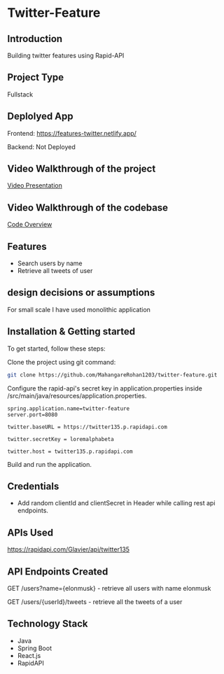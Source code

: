 # Twitter-Feature

## Introduction

Building twitter features using Rapid-API

## Project Type

Fullstack

## Deplolyed App

Frontend: https://features-twitter.netlify.app/

Backend: Not Deployed

## Video Walkthrough of the project

[Video Presentation](https://drive.google.com/file/d/1nx8ss4NPe70536TM9g2haqCuT7Q7rRse/view?usp=sharing)

## Video Walkthrough of the codebase

[Code Overview](https://drive.google.com/file/d/1M8SdIFilSlCStuXvmKw20FW6sYsJgaNa/view?usp=drive_link)

## Features

- Search users by name
- Retrieve all tweets of user

## design decisions or assumptions
For small scale I have used monolithic application

## Installation & Getting started

To get started, follow these steps:

Clone the project using git command:

```bash
git clone https://github.com/MahangareRohan1203/twitter-feature.git
```

Configure the rapid-api's secret key in application.properties inside /src/main/java/resources/application.properties.

```
spring.application.name=twitter-feature
server.port=8080

twitter.baseURL = https://twitter135.p.rapidapi.com

twitter.secretKey = loremalphabeta

twitter.host = twitter135.p.rapidapi.com
```

Build and run the application.

## Credentials

- Add random clientId and clientSecret in Header while calling rest api endpoints.

## APIs Used

https://rapidapi.com/Glavier/api/twitter135

## API Endpoints Created

GET /users?name={elonmusk} - retrieve all users with name elonmusk

GET /users/{userId}/tweets - retrieve all the tweets of a user

## Technology Stack

- Java
- Spring Boot
- React.js
- RapidAPI
